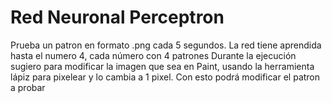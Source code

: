 # Red Neuronal Perceptron 

Prueba un patron en formato .png cada 5 segundos. 
La red tiene aprendida hasta el numero 4, cada número con 4 patrones
Durante la ejecución sugiero para modificar la imagen que sea en Paint, 
usando la herramienta lápiz para pixelear y lo cambia a 1 pixel. 
Con esto podrá modificar el patron a probar
